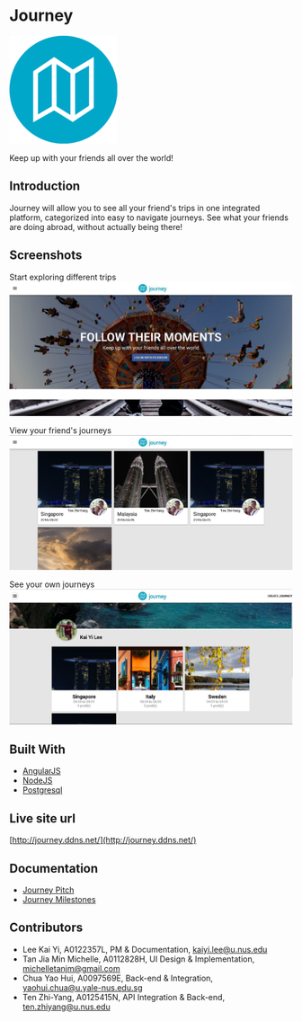 # Journey

![alt tag](reports/imgs/journey_main.png)


Keep up with your friends all over the world!
 
## Introduction

Journey will allow you to see all your friend's trips in one integrated platform, categorized into easy to navigate journeys. See what your friends are doing abroad, without actually being there!

## Screenshots

Start exploring different trips
![alt tag](reports/imgs/journey_landing.JPG)

View your friend's journeys
![alt tag](reports/imgs/journey_friend.JPG)

See your own journeys
![alt tag](reports/imgs/journey_self.JPG)


## Built With
* [AngularJS](https://angularjs.org/)
* [NodeJS](https://nodejs.org/en/)
* [Postgresql](https://www.postgresql.org/)


## Live site url
[http://journey.ddns.net/](http://journey.ddns.net/)


## Documentation
* [Journey Pitch](reports/group-2-pitch.pdf)
* [Journey Milestones](reports/group-2-milestones.pdf)


## Contributors
- Lee Kai Yi, A0122357L, PM & Documentation, <kaiyi.lee@u.nus.edu>
- Tan Jia Min Michelle, A0112828H, UI Design & Implementation, <michelletanjm@gmail.com>
- Chua Yao Hui, A0097569E, Back-end & Integration, <yaohui.chua@u.yale-nus.edu.sg>
- Ten Zhi-Yang, A0125415N, API Integration & Back-end, <ten.zhiyang@u.nus.edu>
